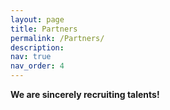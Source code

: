 ```yaml
---
layout: page
title: Partners
permalink: /Partners/
description: 
nav: true
nav_order: 4
---
```


**We are sincerely recruiting talents!** 
